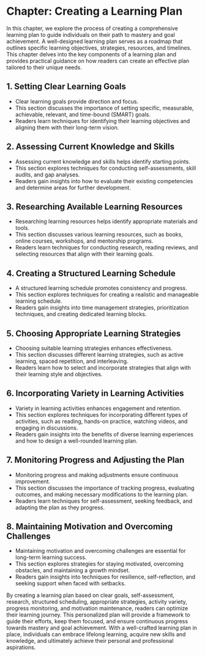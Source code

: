 Chapter: Creating a Learning Plan
=================================

In this chapter, we explore the process of creating a comprehensive learning plan to guide individuals on their path to mastery and goal achievement. A well-designed learning plan serves as a roadmap that outlines specific learning objectives, strategies, resources, and timelines. This chapter delves into the key components of a learning plan and provides practical guidance on how readers can create an effective plan tailored to their unique needs.

**1. Setting Clear Learning Goals**
-----------------------------------

* Clear learning goals provide direction and focus.
* This section discusses the importance of setting specific, measurable, achievable, relevant, and time-bound (SMART) goals.
* Readers learn techniques for identifying their learning objectives and aligning them with their long-term vision.

**2. Assessing Current Knowledge and Skills**
---------------------------------------------

* Assessing current knowledge and skills helps identify starting points.
* This section explores techniques for conducting self-assessments, skill audits, and gap analyses.
* Readers gain insights into how to evaluate their existing competencies and determine areas for further development.

**3. Researching Available Learning Resources**
-----------------------------------------------

* Researching learning resources helps identify appropriate materials and tools.
* This section discusses various learning resources, such as books, online courses, workshops, and mentorship programs.
* Readers learn techniques for conducting research, reading reviews, and selecting resources that align with their learning goals.

**4. Creating a Structured Learning Schedule**
----------------------------------------------

* A structured learning schedule promotes consistency and progress.
* This section explores techniques for creating a realistic and manageable learning schedule.
* Readers gain insights into time management strategies, prioritization techniques, and creating dedicated learning blocks.

**5. Choosing Appropriate Learning Strategies**
-----------------------------------------------

* Choosing suitable learning strategies enhances effectiveness.
* This section discusses different learning strategies, such as active learning, spaced repetition, and interleaving.
* Readers learn how to select and incorporate strategies that align with their learning style and objectives.

**6. Incorporating Variety in Learning Activities**
---------------------------------------------------

* Variety in learning activities enhances engagement and retention.
* This section explores techniques for incorporating different types of activities, such as reading, hands-on practice, watching videos, and engaging in discussions.
* Readers gain insights into the benefits of diverse learning experiences and how to design a well-rounded learning plan.

**7. Monitoring Progress and Adjusting the Plan**
-------------------------------------------------

* Monitoring progress and making adjustments ensure continuous improvement.
* This section discusses the importance of tracking progress, evaluating outcomes, and making necessary modifications to the learning plan.
* Readers learn techniques for self-assessment, seeking feedback, and adapting the plan as they progress.

**8. Maintaining Motivation and Overcoming Challenges**
-------------------------------------------------------

* Maintaining motivation and overcoming challenges are essential for long-term learning success.
* This section explores strategies for staying motivated, overcoming obstacles, and maintaining a growth mindset.
* Readers gain insights into techniques for resilience, self-reflection, and seeking support when faced with setbacks.

By creating a learning plan based on clear goals, self-assessment, research, structured scheduling, appropriate strategies, activity variety, progress monitoring, and motivation maintenance, readers can optimize their learning journey. This personalized plan will provide a framework to guide their efforts, keep them focused, and ensure continuous progress towards mastery and goal achievement. With a well-crafted learning plan in place, individuals can embrace lifelong learning, acquire new skills and knowledge, and ultimately achieve their personal and professional aspirations.
